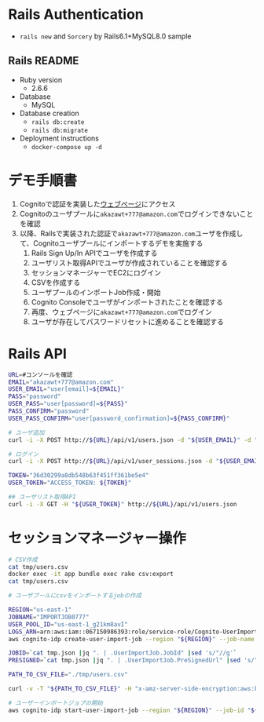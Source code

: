# Rails Authentication
- `rails new` and `Sorcery` by Rails6.1+MySQL8.0 sample

## Rails README
- Ruby version
  - 2.6.6
- Database
  - MySQL
- Database creation
  - `rails db:create`
  - `rails db:migrate`
- Deployment instructions
  - `docker-compose up -d`

# デモ手順書

1. Cognitoで認証を実装した[ウェブページ](https://dev.dagzggcqf8lqq.amplifyapp.com)にアクセス
1. Cognitoのユーザプールに`akazawt+777@amazon.com`でログインできないことを確認
1. 以降、Railsで実装された認証で`akazawt+777@amazon.com`ユーザを作成して、Cognitoユーザプールにインポートするデモを実施する
    1. Rails Sign Up/In APIでユーザを作成する
    1. ユーザリスト取得APIでユーザが作成されていることを確認する
    1. セッションマネージャーでEC2にログイン
    1. CSVを作成する
    1. ユーザプールのインポートJob作成・開始
    1. Cognito Consoleでユーザがインポートされたことを確認する
    1. 再度、ウェブページに`akazawt+777@amazon.com`でログイン
    1. ユーザが存在してパスワードリセットに進めることを確認する


# Rails API

```bash
URL=#コンソールを確認
EMAIL="akazawt+777@amazon.com"
USER_EMAIL="user[email]=${EMAIL}"
PASS="password"
USER_PASS="user[password]=${PASS}"
PASS_CONFIRM="password"
USER_PASS_CONFIRM="user[password_confirmation]=${PASS_CONFIRM}"

# ユーザ追加
curl -i -X POST http://${URL}/api/v1/users.json -d "${USER_EMAIL}" -d "${USER_PASS}" -d "${USER_PASS_CONFIRM}"

# ログイン
curl -i -X POST http://${URL}/api/v1/user_sessions.json -d "${USER_EMAIL}" -d  "${USER_PASS}"

TOKEN="36d30299a8db548b63f451ff361be5e4"
USER_TOKEN="ACCESS_TOKEN: ${TOKEN}"

## ユーザリスト取得API
curl -i -X GET -H "${USER_TOKEN}" http://${URL}/api/v1/users.json
```

# セッションマネージャー操作

```bash
# CSV作成
cat tmp/users.csv
docker exec -it app bundle exec rake csv:export
cat tmp/users.csv

# ユーザプールにcsvをインポートするjobの作成

REGION="us-east-1"
JOBNAME="IMPORTJOB0777"
USER_POOL_ID="us-east-1_g21km8avI"
LOGS_ARN=arn:aws:iam::067150986393:role/service-role/Cognito-UserImport-Role
aws cognito-idp create-user-import-job --region "${REGION}" --job-name "${JOBNAME}" --user-pool-id "${USER_POOL_ID}" --cloud-watch-logs-role-arn "${LOGS_ARN}" > tmp.json

JOBID=`cat tmp.json |jq ". | .UserImportJob.JobId" |sed 's/"//g'`
PRESIGNED=`cat tmp.json |jq ". | .UserImportJob.PreSignedUrl" |sed 's/"//g'`

PATH_TO_CSV_FILE="./tmp/users.csv"

curl -v -T "${PATH_TO_CSV_FILE}" -H "x-amz-server-side-encryption:aws:kms" "${PRESIGNED}"

# ユーザーインポートジョブの開始
aws cognito-idp start-user-import-job --region "${REGION}" --job-id "${JOBID}" --user-pool-id "${USER_POOL_ID}"
```